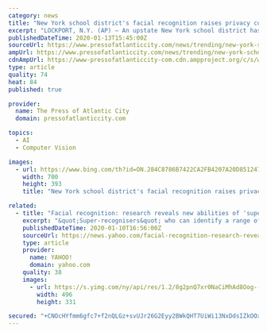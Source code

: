 ```yaml
---
category: news
title: "New York school district's facial recognition raises privacy concerns"
excerpt: "LOCKPORT, N.Y. (AP) — An upstate New York school district has begun using facial recognition technology to look for threats, over the objection of civil rights advocates who say it compromises student privacy. The Lockport Central School District said it activated the system on Thursday after meeting conditions set by state education ..."
publishedDateTime: 2020-01-13T15:45:00Z
sourceUrl: https://www.pressofatlanticcity.com/news/trending/new-york-school-district-s-facial-recognition-raises-privacy-concerns/article_e15c88f0-99a5-590a-a263-29aec19f7734.html
ampUrl: https://www.pressofatlanticcity.com/news/trending/new-york-school-district-s-facial-recognition-raises-privacy-concerns/article_e15c88f0-99a5-590a-a263-29aec19f7734.amp.html
cdnAmpUrl: https://www-pressofatlanticcity-com.cdn.ampproject.org/c/s/www.pressofatlanticcity.com/news/trending/new-york-school-district-s-facial-recognition-raises-privacy-concerns/article_e15c88f0-99a5-590a-a263-29aec19f7734.amp.html
type: article
quality: 74
heat: 84
published: true

provider:
  name: The Press of Atlantic City
  domain: pressofatlanticcity.com

topics:
  - AI
  - Computer Vision

images:
  - url: https://www.bing.com/th?id=ON.284C8786B7422CA2FB4207A20D851247
    width: 700
    height: 393
    title: "New York school district's facial recognition raises privacy concerns"

related:
  - title: "Facial recognition: research reveals new abilities of 'super-recognisers'"
    excerpt: "&quot;Super-recognisers&quot; who can identify a range of ethnicities could help increase fraud detection rates at passport control and decrease false conviction rates  that have relied on CCTV."
    publishedDateTime: 2020-01-10T16:56:00Z
    sourceUrl: https://news.yahoo.com/facial-recognition-research-reveals-abilities-163751845.html
    type: article
    provider:
      name: YAHOO!
      domain: yahoo.com
    quality: 38
    images:
      - url: https://s.yimg.com/ny/api/res/1.2/8g2pnQ7xr0NaCiMhAd8Oog--/YXBwaWQ9aGlnaGxhbmRlcjt3PTk5MjtoPTY2Mg--/https://s.yimg.com/uu/api/res/1.2/EeyXJUXxXkc9wsjmIfL6xQ--~B/aD0zMzE7dz00OTY7c209MTthcHBpZD15dGFjaHlvbg--/https://media.zenfs.com/en/the_conversation_464/0ad38afc2290b149552566f7319b3825
        width: 496
        height: 331

secured: "+CNOcHYfmm6gfc7+f2nQLGz+svUJr26G2Eyy2BWkQHT7UiWi13NxDdsIZkOOxl70WuqvFD50w4O3LDMk3MobD9jRd6EXFiEBAuQi+FLIMq7o9PGPhr76zCKyH6Jgg1oHRKm1k9E9iig9F2f9zDCCEG2kJ5ZDThYbgtUOBBiNNgSIPOGrr3W8IZK9xSS+XM1P8R97ISULAXNRqqzcrdMs4jhUq+/0Vah6qBG4Q4tYT39H0LIVO6ZSqDQbnphJmVq7bx90hfcN4/VvbcyhHPIFLg==;VGDumm5nwxi/kMqy852KCw=="
---
```


